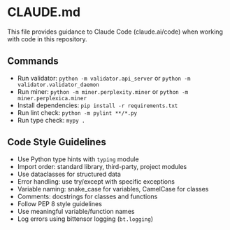 # CLAUDE.md

This file provides guidance to Claude Code (claude.ai/code) when working with code in this repository.

## Commands
- Run validator: `python -m validator.api_server` or `python -m validator.validator_daemon`
- Run miner: `python -m miner.perplexity.miner` or `python -m miner.perplexica.miner`
- Install dependencies: `pip install -r requirements.txt`
- Run lint check: `python -m pylint **/*.py`
- Run type check: `mypy .`

## Code Style Guidelines
- Use Python type hints with `typing` module
- Import order: standard library, third-party, project modules
- Use dataclasses for structured data
- Error handling: use try/except with specific exceptions
- Variable naming: snake_case for variables, CamelCase for classes
- Comments: docstrings for classes and functions
- Follow PEP 8 style guidelines
- Use meaningful variable/function names
- Log errors using bittensor logging (`bt.logging`)